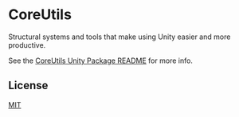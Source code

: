 # CoreUtils

Structural systems and tools that make using Unity easier and more productive.

See the [CoreUtils Unity Package README](https://github.com/fantabulous-tech/coreutils/blob/master/Packages/CoreUtils/Documentation~/CoreUtils.md) for more info.

## License

[MIT](https://github.com/fantabulous-tech/coreutils/blob/master/Packages/CoreUtils/LICENSE.md)
